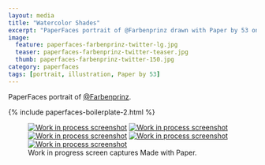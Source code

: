 ```yaml
---
layout: media
title: "Watercolor Shades"
excerpt: "PaperFaces portrait of @Farbenprinz drawn with Paper by 53 on an iPad."
image: 
  feature: paperfaces-farbenprinz-twitter-lg.jpg
  teaser: paperfaces-farbenprinz-twitter-teaser.jpg
  thumb: paperfaces-farbenprinz-twitter-150.jpg
category: paperfaces
tags: [portrait, illustration, Paper by 53]
---
```


PaperFaces portrait of [@Farbenprinz](http://twitter.com/farbenprinz).

{% include paperfaces-boilerplate-2.html %}

<figure class="third">
  <a href="{{ site.url }}/images/paperfaces-farbenprinz-process-1-lg.jpg"><img src="{{ site.url }}/images/paperfaces-farbenprinz-process-1-600.jpg" alt="Work in process screenshot"></a>
  <a href="{{ site.url }}/images/paperfaces-farbenprinz-process-2-lg.jpg"><img src="{{ site.url }}/images/paperfaces-farbenprinz-process-2-600.jpg" alt="Work in process screenshot"></a>
  <a href="{{ site.url }}/images/paperfaces-farbenprinz-process-3-lg.jpg"><img src="{{ site.url }}/images/paperfaces-farbenprinz-process-3-600.jpg" alt="Work in process screenshot"></a>
  <a href="{{ site.url }}/images/paperfaces-farbenprinz-process-4-lg.jpg"><img src="{{ site.url }}/images/paperfaces-farbenprinz-process-4-600.jpg" alt="Work in process screenshot"></a>
  <a href="{{ site.url }}/images/paperfaces-farbenprinz-process-5-lg.jpg"><img src="{{ site.url }}/images/paperfaces-farbenprinz-process-5-600.jpg" alt="Work in process screenshot"></a>
  <figcaption>Work in progress screen captures Made with Paper.</figcaption>
</figure>
